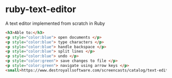 # ruby-text-editor
A text editor implemented from scratch in Ruby

```html
<h3>Able to:</h3>
<p style="color:blue"> open documents </p>
<p style="color:blue"> type characters </p>
<p style="color:blue"> handle backspace </p>
<p style="color:blue"> split lines </p>
<p style="color:blue"> undo </p>
<p style="color:green"> save changes to file </p>
<p style="color:green"> navigate using arrow keys </p>
<small>https://www.destroyallsoftware.com/screencasts/catalog/text-editor-from-scratch</small>
```
